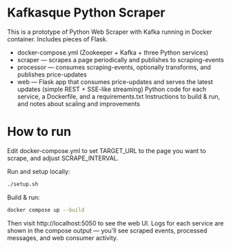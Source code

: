 # Kafkasque Python Scraper
This is a prototype of Python Web Scraper with Kafka running in Docker container. Includes pieces of Flask.

* docker-compose.yml (Zookeeper + Kafka + three Python services)
* scraper — scrapes a page periodically and publishes to scraping-events
* processor — consumes scraping-events, optionally transforms, and publishes price-updates
* web — Flask app that consumes price-updates and serves the latest updates (simple REST + SSE-like streaming)
Python code for each service, a Dockerfile, and a requirements.txt
Instructions to build & run, and notes about scaling and improvements

# How to run
Edit docker-compose.yml to set TARGET_URL to the page you want to scrape, and adjust SCRAPE_INTERVAL.

Run and setup locally:
```bash
./setup.sh
```

Build & run:
```bash
docker compose up --build
```

Then visit http://localhost:5050 to see the web UI.
Logs for each service are shown in the compose output — you'll see scraped events, processed messages, and web consumer activity.
